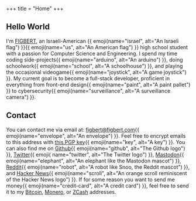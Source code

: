 +++
title = "Home"
+++

## Hello World

I'm [FIGBERT](/), an Israeli-American {{ emoji(name="israel", alt="An Israeli flag") }}{{ emoji(name="us", alt="An American flag") }} high school student with a passion for
Computer Science and Engineering. I spend my time coding side-projects{{ emoji(name="arduino", alt="An arduino") }}, doing schoolwork{{ emoji(name="school", alt="A schoolhouse")
}}, and playing the occasional videogame{{ emoji(name="joystick", alt="A game joystick") }}. My current goal is to become a full-stack developer, proficient
in everything from front-end design{{ emoji(name="paint", alt="A paint pallet") }} to cybersecurity{{ emoji(name="surveillance", alt="A surveillance camera") }}.

## Contact

You can contact me via email at: [figbert@figbert.com][email]{{ emoji(name="envelope", alt="An envelope") }}. Feel free to encrypt emails to this address with [this PGP
key][pgp]{{ emoji(name="key", alt="A key") }}. You can also find me on [Github][github]{{ emoji(name="github", alt="The Github logo") }}, [Twitter][twitter]{{ emoji(
name="twitter", alt="The Twitter logo") }}, [Mastodon][mastodon]{{ emoji(name="elephant", alt="An elephant like the Mastodon mascot") }}, [Reddit][reddit]{{ emoji(name="robot",
alt="A robot like Snoo, the Reddit mascot") }}, and [Hacker News][hn]{{ emoji(name="scroll", alt="An orange scroll reminiscent of the Hacker News logo") }}. If for some reason
you want to send me money{{ emoji(name="credit-card", alt="A credit card") }}, feel free to send it to my [Bitcoin][bitcoin], [Monero][monero], or [ZCash][zcash] addresses.

[email]: mailto:figbert@figbert.com
[pgp]: /publickey-pgp.asc
[github]: https://github.com/figbert
[twitter]: https://twitter.com/therealfigbert
[mastodon]: https://fosstodon.org/@figbert
[reddit]: https://www.reddit.com/user/therealFIGBERT
[hn]: https://news.ycombinator.com/user?id=figbert
[bitcoin]: /bitcoin.txt
[monero]: /monero.txt
[zcash]: /zcash.txt

